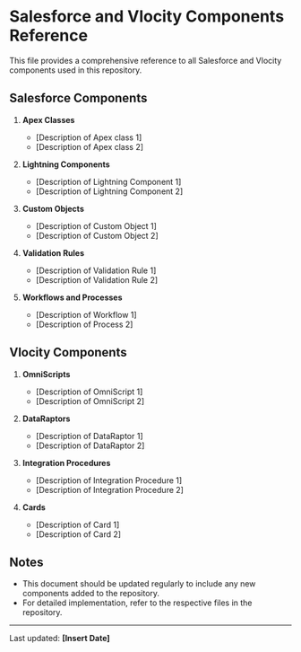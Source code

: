 # Salesforce and Vlocity Components Reference

This file provides a comprehensive reference to all Salesforce and Vlocity components used in this repository.

## Salesforce Components

1. **Apex Classes**
   - [Description of Apex class 1]
   - [Description of Apex class 2]

2. **Lightning Components**
   - [Description of Lightning Component 1]
   - [Description of Lightning Component 2]

3. **Custom Objects**
   - [Description of Custom Object 1]
   - [Description of Custom Object 2]

4. **Validation Rules**
   - [Description of Validation Rule 1]
   - [Description of Validation Rule 2]

5. **Workflows and Processes**
   - [Description of Workflow 1]
   - [Description of Process 2]

## Vlocity Components

1. **OmniScripts**
   - [Description of OmniScript 1]
   - [Description of OmniScript 2]

2. **DataRaptors**
   - [Description of DataRaptor 1]
   - [Description of DataRaptor 2]

3. **Integration Procedures**
   - [Description of Integration Procedure 1]
   - [Description of Integration Procedure 2]

4. **Cards**
   - [Description of Card 1]
   - [Description of Card 2]

## Notes

- This document should be updated regularly to include any new components added to the repository.
- For detailed implementation, refer to the respective files in the repository.

---

Last updated: **[Insert Date]**
